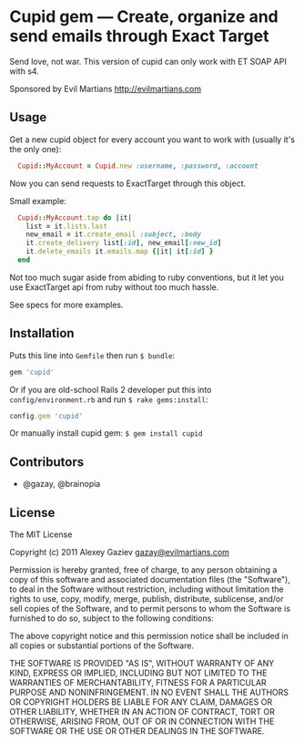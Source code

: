 # Cupid gem — Create, organize and send emails through Exact Target

Send love, not war. This version of cupid can only work with ET SOAP API with s4.

Sponsored by Evil Martians <http://evilmartians.com>

## Usage

Get a new cupid object for every account you want to work with (usually
it's the only one):

``` ruby
  Cupid::MyAccount = Cupid.new :username, :password, :account
```

Now you can send requests to ExactTarget through this object.

Small example:
``` ruby
  Cupid::MyAccount.tap do |it|
    list = it.lists.last
    new_email = it.create_email :subject, :body
    it.create_delivery list[:id], new_email[:new_id]
    it.delete_emails it.emails.map {|it| it[:id] }
  end
```

Not too much sugar aside from abiding to ruby conventions, but it let you use ExactTarget api from ruby without too much hassle.

See specs for more examples.

## Installation

Puts this line into `Gemfile` then run `$ bundle`:

``` ruby
gem 'cupid'
```

Or if you are old-school Rails 2 developer put this into `config/environment.rb` and run `$ rake gems:install`:

``` ruby
config.gem 'cupid'
```

Or manually install cupid gem: `$ gem install cupid`

## Contributors

* @gazay, @brainopia

## License

The MIT License

Copyright (c) 2011 Alexey Gaziev <gazay@evilmartians.com>

Permission is hereby granted, free of charge, to any person obtaining a copy of this software and associated documentation files (the "Software"), to deal in the Software without restriction, including without limitation the rights to use, copy, modify, merge, publish, distribute, sublicense, and/or sell copies of the Software, and to permit persons to whom the Software is furnished to do so, subject to the following conditions:

The above copyright notice and this permission notice shall be included in all copies or substantial portions of the Software.

THE SOFTWARE IS PROVIDED "AS IS", WITHOUT WARRANTY OF ANY KIND, EXPRESS OR IMPLIED, INCLUDING BUT NOT LIMITED TO THE WARRANTIES OF MERCHANTABILITY, FITNESS FOR A PARTICULAR PURPOSE AND NONINFRINGEMENT. IN NO EVENT SHALL THE AUTHORS OR COPYRIGHT HOLDERS BE LIABLE FOR ANY CLAIM, DAMAGES OR OTHER LIABILITY, WHETHER IN AN ACTION OF CONTRACT, TORT OR OTHERWISE, ARISING FROM, OUT OF OR IN CONNECTION WITH THE SOFTWARE OR THE USE OR OTHER DEALINGS IN THE SOFTWARE.

